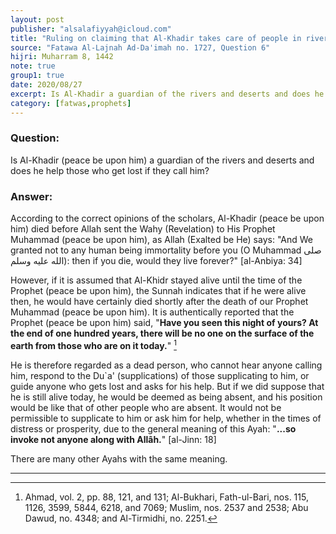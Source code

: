 ```yaml
---
layout: post
publisher: "alsalafiyyah@icloud.com"
title: "Ruling on claiming that Al-Khadir takes care of people in rivers and deserts"
source: "Fatawa Al-Lajnah Ad-Da'imah no. 1727, Question 6"
hijri: Muharram 8, 1442
note: true
group1: true
date: 2020/08/27
excerpt: Is Al-Khadir a guardian of the rivers and deserts and does he help those who get lost if they call him?
category: [fatwas,prophets]
---
```


### Question: 
Is Al-Khadir (peace be upon him) a guardian of the rivers and deserts and does he help those who get lost if they call him?

### Answer:
According to the correct opinions of the scholars, Al-Khadir (peace be upon him) died before Allah sent the Wahy (Revelation) to His Prophet Muhammad (peace be upon him), as Allah (Exalted be He) says: "And We granted not to any human being immortality before you (O Muhammad صلى الله عليه وسلم): then if you die, would they live forever?" [al-Anbiya: 34] 

However, if it is assumed that Al-Khidr stayed alive until the time of the Prophet (peace be upon him), the Sunnah indicates that if he were alive then, he would have certainly died shortly after the death of our Prophet Muhammad (peace be upon him). It is authentically reported that the Prophet (peace be upon him) said, "**Have you seen this night of yours? At the end of one hundred years, there will be no one on the surface of the earth from those who are on it today.**" [^1] 

He is therefore regarded as a dead person, who cannot hear anyone calling him, respond to the Du`a' (supplications) of those supplicating to him, or guide anyone who gets lost and asks for his help. But if we did suppose that he is still alive today, he would be deemed as being absent, and his position would be like that of other people who are absent. It would not be permissible to supplicate to him or ask him for help, whether in the times of distress or prosperity, due to the general meaning of this Ayah: "**...so invoke not anyone along with Allâh.**" [al-Jinn: 18]

There are many other Ayahs with the same meaning.

---
[^1]: Ahmad, vol. 2, pp. 88, 121, and 131; Al-Bukhari, Fath-ul-Bari, nos. 115, 1126, 3599, 5844, 6218, and 7069; Muslim, nos. 2537 and 2538; Abu Dawud, no. 4348; and Al-Tirmidhi, no. 2251.
